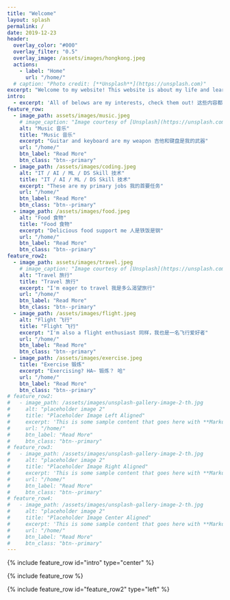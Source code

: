 ```yaml
---
title: "Welcome"
layout: splash
permalink: /
date: 2019-12-23
header:
  overlay_color: "#000"
  overlay_filter: "0.5"
  overlay_image: /assets/images/hongkong.jpeg
  actions:
    - label: "Home"
      url: "/home/"
  # caption: "Photo credit: [**Unsplash**](https://unsplash.com)"
excerpt: "Welcome to my website! This website is about my life and learning experience 欢迎来到我的个人网站，我将会在这里分享我的生活以及学习经验"
intro: 
  - excerpt: 'All of belows are my interests, check them out! 这些内容都是我所感兴趣的，快看看吧！'
feature_row:
  - image_path: assets/images/music.jpeg
    # image_caption: "Image courtesy of [Unsplash](https://unsplash.com/)"
    alt: "Music 音乐"
    title: "Music 音乐"
    excerpt: "Guitar and keyboard are my weapon 吉他和键盘是我的武器"
    url: "/home/"
    btn_label: "Read More"
    btn_class: "btn--primary"
  - image_path: /assets/images/coding.jpeg
    alt: "IT / AI / ML / DS Skill 技术"
    title: "IT / AI / ML / DS Skill 技术"
    excerpt: "These are my primary jobs 我的首要任务"
    url: "/home/"
    btn_label: "Read More"
    btn_class: "btn--primary"
  - image_path: /assets/images/food.jpeg
    alt: "Food 食物"
    title: "Food 食物"
    excerpt: "Delicious food support me 人是铁饭是钢"
    url: "/home/"
    btn_label: "Read More"
    btn_class: "btn--primary"
feature_row2:
  - image_path: assets/images/travel.jpeg
    # image_caption: "Image courtesy of [Unsplash](https://unsplash.com/)"
    alt: "Travel 旅行"
    title: "Travel 旅行"
    excerpt: "I'm eager to travel 我是多么渴望旅行"
    url: "/home/"
    btn_label: "Read More"
    btn_class: "btn--primary"
  - image_path: /assets/images/flight.jpeg
    alt: "Flight 飞行"
    title: "Flight 飞行"
    excerpt: "I'm also a flight enthusiast 同样，我也是一名飞行爱好者"
    url: "/home/"
    btn_label: "Read More"
    btn_class: "btn--primary"
  - image_path: /assets/images/exercise.jpeg
    title: "Exercise 锻炼"
    excerpt: "Exercising? HA~ 锻炼？ 哈"
    url: "/home/"
    btn_label: "Read More"
    btn_class: "btn--primary"
# feature_row2:
#   - image_path: /assets/images/unsplash-gallery-image-2-th.jpg
#     alt: "placeholder image 2"
#     title: "Placeholder Image Left Aligned"
#     excerpt: 'This is some sample content that goes here with **Markdown** formatting. Left aligned with `type="left"`'
#     url: "/home/"
#     btn_label: "Read More"
#     btn_class: "btn--primary"
# feature_row3:
#   - image_path: /assets/images/unsplash-gallery-image-2-th.jpg
#     alt: "placeholder image 2"
#     title: "Placeholder Image Right Aligned"
#     excerpt: 'This is some sample content that goes here with **Markdown** formatting. Right aligned with `type="right"`'
#     url: "/home/"
#     btn_label: "Read More"
#     btn_class: "btn--primary"
# feature_row4:
#   - image_path: /assets/images/unsplash-gallery-image-2-th.jpg
#     alt: "placeholder image 2"
#     title: "Placeholder Image Center Aligned"
#     excerpt: 'This is some sample content that goes here with **Markdown** formatting. Centered with `type="center"`'
#     url: "/home/"
#     btn_label: "Read More"
#     btn_class: "btn--primary"
---
```


{% include feature_row id="intro" type="center" %}

{% include feature_row %}

{% include feature_row id="feature_row2" type="left" %}

<!-- {% include feature_row id="feature_row3" type="right" %}

{% include feature_row id="feature_row4" type="center" %} -->